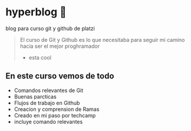 # hyperblog 💙

blog para curso git y github de platzi
> El curso de Git y Github es lo que necesitaba para seguir mi camino hacia ser el mejor proghramador 
>-  esta cool

## En este curso vemos de todo
* Comandos relevantes de Git 
* Buenas parcticas 
* Flujos de trabajo en Github
* Creacion y comprension de Ramas 
* Creado en mi paso por techcamp
* incluye comando relevantes 

